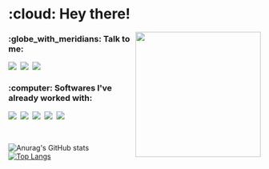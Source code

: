 <h1>:cloud: Hey there!</h1>

<img src="https://media.giphy.com/media/fSGrpj2wJynDwgftc7/giphy.gif" width="250" align="right">

<h3>:globe_with_meridians: Talk to me:</h3>

<p>
    <a href="https://www.linkedin.com/in/mclaralvs/"><img src="https://img.shields.io/badge/LinkedIn-0077B5?style=for-the-badge&logo=linkedin&logoColor=white"></img></a>&nbsp;
    <a href="https://www.instagram.com/mclaralvs/"><img src="https://img.shields.io/badge/Instagram-E4405F?style=for-the-badge&logo=instagram&logoColor=white"></img></a>&nbsp;
    <img src="https://img.shields.io/badge/Gmail-D14836?style=for-the-badge&logo=gmail&logoColor=white"></img>
</p>

<h3>:computer: Softwares I've already worked with:</h3>

<p>
    <img src="https://img.shields.io/badge/HTML5-E34F26?style=for-the-badge&logo=html5&logoColor=white"></img>&nbsp;
    <img src="https://img.shields.io/badge/CSS3-1572B6?style=for-the-badge&logo=css3&logoColor=white"></img>&nbsp;
    <img src="https://img.shields.io/badge/Python-3776AB?style=for-the-badge&logo=python&logoColor=white"></img>&nbsp;
    <img src="https://img.shields.io/badge/C-00599C?style=for-the-badge&logo=c&logoColor=white"></img>&nbsp;
    <img src="https://img.shields.io/badge/MySQL-00000F?style=for-the-badge&logo=mysql&logoColor=white"></img>&nbsp;
</p>

<br>

<div>

![Anurag's GitHub stats](https://github-readme-stats.vercel.app/api?username=mclaralvs&theme=dark&hide_border=true&text_color=FFFFFF&icon_color=00000&hide=prs,issues&custom_title=Maria&nbsp;Clara's&nbsp;GitHub&nbsp;Stats&hide_rank=true&show_icons=true) &nbsp; [![Top Langs](https://github-readme-stats.vercel.app/api/top-langs/?username=mclaralvs&theme=dark&hide_border=true&show_icons=true&layout=compact)](https://github.com/mclaralvs/github-readme-stats)

</div>
